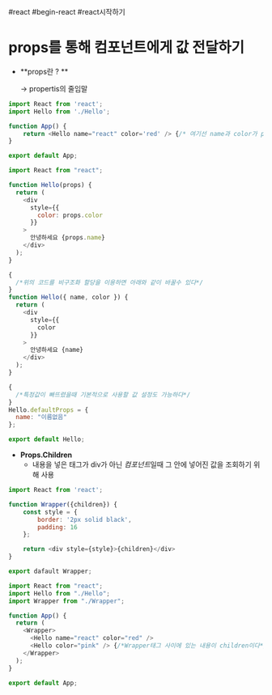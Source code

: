 #react #begin-react #react시작하기

# props를 통해 컴포넌트에게 값 전달하기

- **props란 ? **

  -> propertis의 줄임말

```javascript
import React from 'react';
import Hello from './Hello';

function App() {
    return <Hello name="react" color='red' /> {/* 여기선 name과 color가 props다 */}
}

export default App;
```

```javascript
import React from "react";

function Hello(props) {
  return (
    <div
      style={{
        color: props.color
      }}
    >
      안녕하세요 {props.name}
    </div>
  );
}

{
  /*위의 코드를 비구조화 할당을 이용하면 아래와 같이 바꿀수 있다*/
}
function Hello({ name, color }) {
  return (
    <div
      style={{
        color
      }}
    >
      안녕하세요 {name}
    </div>
  );
}

{
  /*특정값이 빠뜨렸을때 기본적으로 사용할 값 설정도 가능하다*/
}
Hello.defaultProps = {
  name: "이름없음"
};

export default Hello;
```

- **Props.Children**
  - 내용을 넣은 태그가 div가 아닌 *컴포넌트*일때 그 안에 넣어진 값을 조회하기 위해 사용

```javascript
import React from 'react';

function Wrapper({children}) {
    const style = {
        border: '2px solid black',
        padding: 16
    };

    return <div style={style}>{children}</div>
}

export dafault Wrapper;
```

```javascript
import React from "react";
import Hello from "./Hello";
import Wrapper from "./Wrapper";

function App() {
  return (
    <Wrapper>
      <Hello name="react" color="red" />
      <Hello color="pink" /> {/*Wrapper태그 사이에 있는 내용이 children이다*/}
    </Wrapper>
  );
}

export default App;
```
